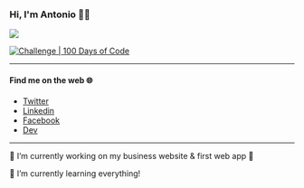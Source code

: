 ### Hi, I'm Antonio 👋🏿 
![](https://user-images.githubusercontent.com/65862154/89724604-ecf01680-d9ca-11ea-9607-0656365ad5e8.png)




<!--
**athomasjr/athomasjr** is a ✨ _special_ ✨ repository because its `README.md` (this file) appears on your GitHub profile.

Here are some ideas to get you started:

- 🔭 I’m currently working on ...
- 🌱 I’m currently learning ...
- 👯 I’m looking to collaborate on ...
- 🤔 I’m looking for help with ...
- 💬 Ask me about ...
- 📫 How to reach me: ...
- 😄 Pronouns: ...
- ⚡ Fun fact: ...
-->



[![Challenge | 100 Days of Code](https://img.shields.io/static/v1?label=Challenge&labelColor=384357&message=100%20Days%20of%20Code&color=00b4ee&style=for-the-badge&link=https://www.100daysofcode.com)](https://www.100daysofcode.com)

---
#### Find me on the web :globe_with_meridians:
* [Twitter](https://twitter.com/athomas_jr)
* [Linkedin](https://www.linkedin.com/in/antonio-thomas-44a267196/)
* [Facebook](https://www.facebook.com/antonio.thomas.735944?ref=bookmarks)
* [Dev](https://dev.to/athomasjr)

---

:briefcase: I’m currently working on my business website & first web app :grimacing: 

:book: I’m currently learning everything!



